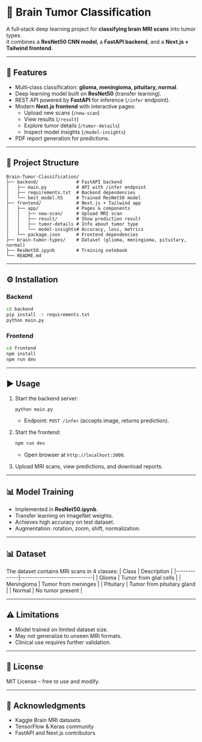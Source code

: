# 🧠 Brain Tumor Classification

A full‑stack deep learning project for **classifying brain MRI scans** into tumor types.  
It combines a **ResNet50 CNN model**, a **FastAPI backend**, and a **Next.js + Tailwind frontend**.

---

## 🚀 Features
- Multi‑class classification: **glioma, meningioma, pituitary, normal**.
- Deep learning model built on **ResNet50** (transfer learning).
- REST API powered by **FastAPI** for inference (`/infer` endpoint).
- Modern **Next.js frontend** with interactive pages:
  - Upload new scans (`/new-scan`)
  - View results (`/result`)
  - Explore tumor details (`/tumor-details`)
  - Inspect model insights (`/model-insights`)
- PDF report generation for predictions.

---

## 📂 Project Structure
```
Brain-Tumor-Classification/
├── backend/              # FastAPI backend
│   ├── main.py           # API with /infer endpoint
│   ├── requirements.txt  # Backend dependencies
│   └── best_model.h5     # Trained ResNet50 model
├── frontend/             # Next.js + Tailwind app
│   ├── app/              # Pages & components
│   │   ├── new-scan/     # Upload MRI scan
│   │   ├── result/       # Show prediction result
│   │   ├── tumor-details # Info about tumor type
│   │   └── model-insights# Accuracy, loss, metrics
│   └── package.json      # Frontend dependencies
├── brain-tumor-types/    # Dataset (glioma, meningioma, pituitary, normal)
├── ResNet50.ipynb        # Training notebook
└── README.md
```

---

## ⚙️ Installation

### Backend
```bash
cd backend
pip install -r requirements.txt
python main.py
```

### Frontend
```bash
cd frontend
npm install
npm run dev
```

---

## ▶️ Usage

1. Start the backend server:
   ```bash
   python main.py 
   ```
   - Endpoint: `POST /infer` (accepts image, returns prediction).

2. Start the frontend:
   ```bash
   npm run dev
   ```
   - Open browser at `http://localhost:3000`.

3. Upload MRI scans, view predictions, and download reports.

---

## 📊 Model Training
- Implemented in **ResNet50.ipynb**.
- Transfer learning on ImageNet weights.
- Achieves high accuracy on test dataset.
- Augmentation: rotation, zoom, shift, normalization.

---

## 📊 Dataset
The dataset contains MRI scans in 4 classes:
| Class       | Description                  |
|-------------|------------------------------|
| Glioma      | Tumor from glial cells       |
| Meningioma  | Tumor from meninges          |
| Pituitary   | Tumor from pituitary gland   |
| Normal      | No tumor present             |

---

## ⚠️ Limitations
- Model trained on limited dataset size.
- May not generalize to unseen MRI formats.
- Clinical use requires further validation.

---

## 📝 License
MIT License – free to use and modify.

---

## 🙌 Acknowledgments
- Kaggle Brain MRI datasets  
- TensorFlow & Keras community  
- FastAPI and Next.js contributors  
